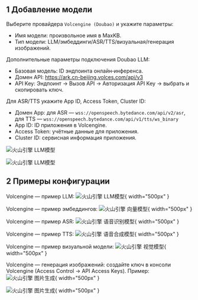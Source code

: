 ## 1 Добавление модели

Выберите провайдера `Volcengine (Doubao)` и укажите параметры:

* Имя модели: произвольное имя в MaxKB.     
* Тип модели: LLM/эмбеддинги/ASR/TTS/визуальная/генерация изображений.

Дополнительные параметры подключения Doubao LLM:

* Базовая модель: ID эндпоинта онлайн‑инференса.        
* Домен API: https://ark.cn-beijing.volces.com/api/v3
* API Key: Эндпоинт → Вызов API → Авторизация API Key → выбрать и скопировать ключ.

Для ASR/TTS укажите App ID, Access Token, Cluster ID:

* Домен App: для ASR — `wss://openspeech.bytedance.com/api/v2/asr`, для TTS — `wss://openspeech.bytedance.com/api/v1/tts/ws_binary`
* App ID: ID приложения в Volcengine. 
* Access Token: учётные данные для приложения. 
* Cluster ID: сервисная информация приложения.


![火山引擎 LLM模型](../../img/model/doubao_llm_apikey.png)

![火山引擎 LLM模型](../../img/model/doubao_jieru.png)


## 2 Примеры конфигурации

Volcengine — пример LLM:
![火山引擎 LLM模型](../../img/model/huoshan_llm.png){ width="500px" }

Volcengine — пример эмбеддингов:
![火山引擎 向量模型](../../img/model/huoshan_embedding.png){ width="500px" }

Volcengine — пример ASR:
![火山引擎 语音识别模型](../../img/model/huoshan_asr.png){ width="500px" }

Volcengine — пример TTS:
![火山引擎 语音合成模型](../../img/model/huoshan_tts.png){ width="500px" }

Volcengine — пример визуальной модели:
![火山引擎 视觉模型](../../img/model/doubao_vision.png){ width="500px" }

Volcengine — генерация изображений: создайте ключ в консоли Volcengine (Access Control → API Access Keys). Пример:
![火山引擎 图片生成](../../img/model/doubao_gen1.png){ width="500px" }

![火山引擎 图片生成](../../img/model/doubao_gen2.png){ width="500px" }

